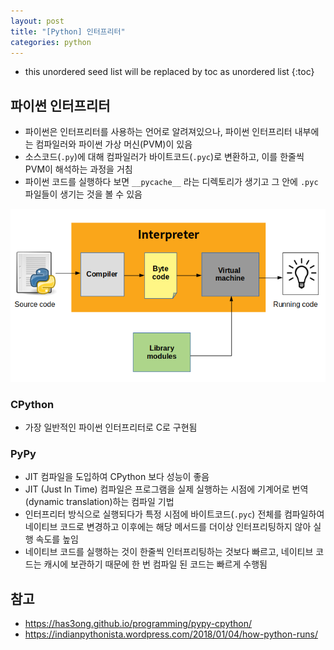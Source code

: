 ```yaml
---
layout: post
title: "[Python] 인터프리터"
categories: python
---
```


* this unordered seed list will be replaced by toc as unordered list
{:toc}

## 파이썬 인터프리터

- 파이썬은 인터프리터를 사용하는 언어로 알려져있으나, 파이썬 인터프리터 내부에는 컴파일러와 파이썬 가상 머신(PVM)이 있음
- 소스코드(`.py`)에 대해 컴파일러가 바이트코드(`.pyc`)로 변환하고, 이를 한줄씩 PVM이 해석하는 과정을 거침
- 파이썬 코드를 실행하다 보면 `__pycache__` 라는 디렉토리가 생기고 그 안에 `.pyc` 파일들이 생기는 것을 볼 수 있음

![python interpreter](/assets/img/interpreter.png)

### CPython

- 가장 일반적인 파이썬 인터프리터로 C로 구현됨

### PyPy

- JIT 컴파일을 도입하여 CPython 보다 성능이 좋음
- JIT (Just In Time) 컴파일은 프로그램을 실제 실행하는 시점에 기계어로 번역(dynamic translation)하는 컴파일 기법
- 인터프리터 방식으로 실행되다가 특정 시점에 바이트코드(`.pyc`) 전체를 컴파일하여 네이티브 코드로 변경하고 이후에는 해당 메서드를 더이상 인터프리팅하지 않아 실행 속도를 높임
- 네이티브 코드를 실행하는 것이 한줄씩 인터프리팅하는 것보다 빠르고, 네이티브 코드는 캐시에 보관하기 때문에 한 번 컴파일 된 코드는 빠르게 수행됨

## 참고

- <https://has3ong.github.io/programming/pypy-cpython/>
- <https://indianpythonista.wordpress.com/2018/01/04/how-python-runs/>
